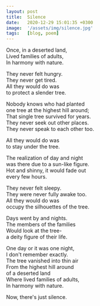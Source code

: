 ```yaml
---
layout: post
title:  Silence
date:   2020-12-29 15:01:35 +0300
image:  '/assets/img/silence.jpg'
tags:   [blog, poem]
---
```

Once, in a deserted land,  
Lived families of adults,  
In harmony with nature.  


They never felt hungry.  
They never get tired.  
All they would do was  
to protect a slender tree.  

Nobody knows who had planted  
one tree at the highest hill around;  
That single tree survived for years.  
They never seek out other places.  
They never speak to each other too.  

All they would do was  
to stay under the tree. 

The realization of day and night  
was there due to a sun-like figure.  
Hot and shinny, it would fade out   
every few hours.


They never felt sleepy.  
They were never fully awake too.   
All they would do was  
occupy the silhouettes of the tree.  

Days went by and nights.  
The members of the families  
Would look at the tree-  
a deity figure of their life.  

One day or it was one night,  
I don't remember exactly.  
The tree vanished into thin air  
From the highest hill around  
of a deserted land  
Where lived families of adults,  
In harmony with nature.  

Now, there's just silence.
